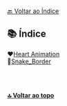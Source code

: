 
<br>[🔙 Voltar ao Índice](./README.md)<br>

## 📚 Índice

❤️[Heart Animation](https://github.com/MGBrave/CSSAnimation/tree/main/heart_animatedII)<br>
 🐍[Snake_Border](https://github.com/MGBrave/CSSAnimation/tree/main/snake_border)<br>


<br>
<br>

<b>[🔝 Voltar ao topo](#-índice)<b>
